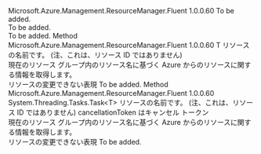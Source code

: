 <Type Name="ISupportsGettingByName&lt;T&gt;" FullName="Microsoft.Azure.Management.ResourceManager.Fluent.Core.CollectionActions.ISupportsGettingByName&lt;T&gt;">
  <TypeSignature Language="C#" Value="public interface ISupportsGettingByName&lt;T&gt;" />
  <TypeSignature Language="ILAsm" Value=".class public interface auto ansi abstract ISupportsGettingByName`1&lt;T&gt;" />
  <TypeSignature Language="DocId" Value="T:Microsoft.Azure.Management.ResourceManager.Fluent.Core.CollectionActions.ISupportsGettingByName`1" />
  <TypeSignature Language="VB.NET" Value="Public Interface ISupportsGettingByName(Of T)" />
  <TypeSignature Language="F#" Value="type ISupportsGettingByName&lt;'T&gt; = interface" />
  <AssemblyInfo>
    <AssemblyName>Microsoft.Azure.Management.ResourceManager.Fluent</AssemblyName>
    <AssemblyVersion>1.0.0.60</AssemblyVersion>
  </AssemblyInfo>
  <TypeParameters>
    <TypeParameter Name="T" />
  </TypeParameters>
  <Interfaces />
  <Docs>
    <typeparam name="T">To be added.</typeparam>
    <summary>To be added.</summary>
    <remarks>To be added.</remarks>
  </Docs>
  <Members>
    <Member MemberName="GetByName">
      <MemberSignature Language="C#" Value="public T GetByName (string name);" />
      <MemberSignature Language="ILAsm" Value=".method public hidebysig newslot virtual instance !T GetByName(string name) cil managed" />
      <MemberSignature Language="DocId" Value="M:Microsoft.Azure.Management.ResourceManager.Fluent.Core.CollectionActions.ISupportsGettingByName`1.GetByName(System.String)" />
      <MemberSignature Language="VB.NET" Value="Public Function GetByName (name As String) As T" />
      <MemberSignature Language="F#" Value="abstract member GetByName : string -&gt; 'T" Usage="iSupportsGettingByName.GetByName name" />
      <MemberType>Method</MemberType>
      <AssemblyInfo>
        <AssemblyName>Microsoft.Azure.Management.ResourceManager.Fluent</AssemblyName>
        <AssemblyVersion>1.0.0.60</AssemblyVersion>
      </AssemblyInfo>
      <ReturnValue>
        <ReturnType>T</ReturnType>
      </ReturnValue>
      <Parameters>
        <Parameter Name="name" Type="System.String" />
      </Parameters>
      <Docs>
        <param name="name">リソースの名前です。 (注、これは、リソース ID ではありません)</param>
        <summary>
            現在のリソース グループ内のリソース名に基づく Azure からのリソースに関する情報を取得します。
            </summary>
        <returns>リソースの変更できない表現</returns>
        <remarks>To be added.</remarks>
      </Docs>
    </Member>
    <Member MemberName="GetByNameAsync">
      <MemberSignature Language="C#" Value="public System.Threading.Tasks.Task&lt;T&gt; GetByNameAsync (string name, System.Threading.CancellationToken cancellationToken = null);" />
      <MemberSignature Language="ILAsm" Value=".method public hidebysig newslot virtual instance class System.Threading.Tasks.Task`1&lt;!T&gt; GetByNameAsync(string name, valuetype System.Threading.CancellationToken cancellationToken) cil managed" />
      <MemberSignature Language="DocId" Value="M:Microsoft.Azure.Management.ResourceManager.Fluent.Core.CollectionActions.ISupportsGettingByName`1.GetByNameAsync(System.String,System.Threading.CancellationToken)" />
      <MemberSignature Language="F#" Value="abstract member GetByNameAsync : string * System.Threading.CancellationToken -&gt; System.Threading.Tasks.Task&lt;'T&gt;" Usage="iSupportsGettingByName.GetByNameAsync (name, cancellationToken)" />
      <MemberType>Method</MemberType>
      <AssemblyInfo>
        <AssemblyName>Microsoft.Azure.Management.ResourceManager.Fluent</AssemblyName>
        <AssemblyVersion>1.0.0.60</AssemblyVersion>
      </AssemblyInfo>
      <ReturnValue>
        <ReturnType>System.Threading.Tasks.Task&lt;T&gt;</ReturnType>
      </ReturnValue>
      <Parameters>
        <Parameter Name="name" Type="System.String" />
        <Parameter Name="cancellationToken" Type="System.Threading.CancellationToken" />
      </Parameters>
      <Docs>
        <param name="name">リソースの名前です。 (注、これは、リソース ID ではありません)</param>
        <param name="cancellationToken">cancellationToken はキャンセル トークン</param>
        <summary>
            現在のリソース グループ内のリソース名に基づく Azure からのリソースに関する情報を取得します。
            </summary>
        <returns>リソースの変更できない表現</returns>
        <remarks>To be added.</remarks>
      </Docs>
    </Member>
  </Members>
</Type>